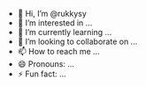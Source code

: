 - 👋 Hi, I’m @rukkysy
- 👀 I’m interested in ...
- 🌱 I’m currently learning ...
- 💞️ I’m looking to collaborate on ...
- 📫 How to reach me ...
- 😄 Pronouns: ...
- ⚡ Fun fact: ...

<!---
rukkysy/rukkysy is a ✨ special ✨ repository because its `README.md` (this file) appears on your GitHub profile.
You can click the Preview link to take a look at your changes.
--->
